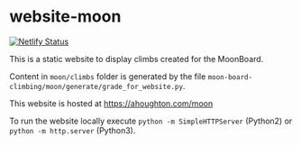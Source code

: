 # website-moon

[![Netlify Status](https://api.netlify.com/api/v1/badges/94eee9a8-b5a1-410a-9e5c-4323b56167b8/deploy-status)](https://app.netlify.com/sites/moonboard/deploys)

This is a static website to display climbs created for the MoonBoard.

Content in `moon/climbs` folder is generated by the file `moon-board-climbing/moon/generate/grade_for_website.py`.

This website is hosted at https://ahoughton.com/moon

To run the website locally execute `python -m SimpleHTTPServer` (Python2) or `python -m http.server` (Python3).

